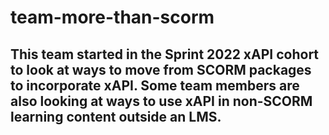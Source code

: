 # team-more-than-scorm
## This team started in the Sprint 2022 xAPI cohort to look at ways to move from SCORM packages to incorporate xAPI.  Some team members are also looking at ways to use xAPI in non-SCORM learning content outside an LMS.
